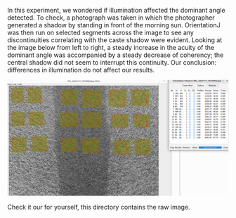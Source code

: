 In this experiment, we wondered if illumination affected the dominant angle detected.  To check, a photograph was taken in which the photographer generated a shadow by standing in front of the morning sun. OrientationJ was then run on selected segments across the image to see any discontinuities correlating with the caste shadow were evident.  Looking at the image below from left to right, a steady increase in the acuity of the dominant angle was accompanied by a steady decrease of coherency; the central shadow did not seem to interrupt this continuity.  Our conclusion:  differences in illumination do not affect our results. 

<p align=center>
  <img src=screenshot.png>
</p>

Check it our for yourself, this directory contains the raw image.
